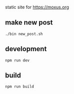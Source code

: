 static site for https://moxus.org

## make new post

  `./bin new_post.sh`

## development

  `npm run dev`

## build

  `npm run build`
